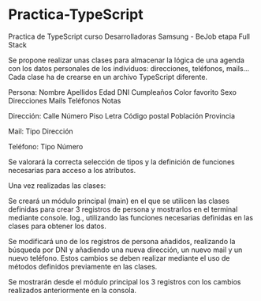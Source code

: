 # Practica-TypeScript
Practica de TypeScript curso Desarrolladoras Samsung - BeJob etapa Full Stack </br>

Se propone realizar unas clases para almacenar la lógica de una agenda con los datos personales de los individuos: direcciones, teléfonos, mails… Cada clase ha de crearse en un archivo TypeScript diferente.

Persona: Nombre Apellidos Edad DNI Cumpleaños Color favorito Sexo Direcciones Mails Teléfonos Notas

Dirección: Calle Número Piso Letra Código postal Población Provincia

Mail: Tipo Dirección

Teléfono: Tipo Número

Se valorará la correcta selección de tipos y la definición de funciones necesarias para acceso a los atributos.

Una vez realizadas las clases:

Se creará un módulo principal (main) en el que se utilicen las clases definidas para crear 3 registros de persona y mostrarlos en el terminal mediante console. log., utilizando las funciones necesarias definidas en las clases para obtener los datos.

Se modificará uno de los registros de persona añadidos, realizando la búsqueda por DNI y añadiendo una nueva dirección, un nuevo mail y un nuevo teléfono. Estos cambios se deben realizar mediante el uso de métodos definidos previamente en las clases.

Se mostrarán desde el módulo principal los 3 registros con los cambios realizados anteriormente en la consola.
